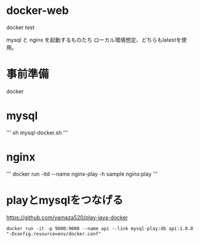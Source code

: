 # docker-web
docker test

mysql と nginx を起動するものたち
ローカル環境想定、どちらもlatestを使用。

# 事前準備

docker

# mysql

'''
sh mysql-docker.sh
'''

# nginx

'''
docker run -itd --name nginx-play -h sample nginx:play
'''

# playとmysqlをつなげる

https://github.com/yamaza520/play-java-docker

```
docker run -it -p 9000:9000 --name api --link mysql-play:db api:1.0.0 "-Dconfig.resource=env/docker.conf"
```
